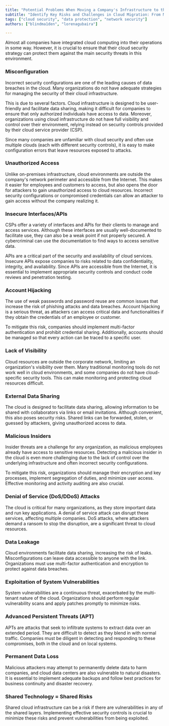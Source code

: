 ```yaml
---
title: "Potential Problems When Moving a Company's Infrastructure to the Cloud"
subtitle: "Identify Key Risks and Challenges in Cloud Migration: From Misconfigurations to Data Leaks and Insider Threats"
tags: ["cloud security", "data protection", "network security"]
authors: ["blindma1den", "lorenagubaira"]

---
```


Almost all companies have integrated cloud computing into their operations in some way. However, it is crucial to ensure that their cloud security strategy can protect them against the main security threats in this environment.

### Misconfiguration

Incorrect security configurations are one of the leading causes of data breaches in the cloud. Many organizations do not have adequate strategies for managing the security of their cloud infrastructure.

This is due to several factors. Cloud infrastructure is designed to be user-friendly and facilitate data sharing, making it difficult for companies to ensure that only authorized individuals have access to data. Moreover, organizations using cloud infrastructure do not have full visibility and control over their environment, relying instead on security controls provided by their cloud service provider (CSP).

Since many companies are unfamiliar with cloud security and often use multiple clouds (each with different security controls), it is easy to make configuration errors that leave resources exposed to attacks.

### Unauthorized Access

Unlike on-premises infrastructure, cloud environments are outside the company's network perimeter and accessible from the Internet. This makes it easier for employees and customers to access, but also opens the door for attackers to gain unauthorized access to cloud resources. Incorrect security configurations or compromised credentials can allow an attacker to gain access without the company realizing it.

### Insecure Interfaces/APIs

CSPs offer a variety of interfaces and APIs for their clients to manage and access services. Although these interfaces are usually well-documented to facilitate use, they can also be a weak point if not properly secured. A cybercriminal can use the documentation to find ways to access sensitive data.

APIs are a critical part of the security and availability of cloud services. Insecure APIs expose companies to risks related to data confidentiality, integrity, and availability. Since APIs are accessible from the Internet, it is essential to implement appropriate security controls and conduct code reviews and penetration testing.

### Account Hijacking

The use of weak passwords and password reuse are common issues that increase the risk of phishing attacks and data breaches. Account hijacking is a serious threat, as attackers can access critical data and functionalities if they obtain the credentials of an employee or customer.

To mitigate this risk, companies should implement multi-factor authentication and prohibit credential sharing. Additionally, accounts should be managed so that every action can be traced to a specific user.

### Lack of Visibility

Cloud resources are outside the corporate network, limiting an organization's visibility over them. Many traditional monitoring tools do not work well in cloud environments, and some companies do not have cloud-specific security tools. This can make monitoring and protecting cloud resources difficult.

### External Data Sharing

The cloud is designed to facilitate data sharing, allowing information to be shared with collaborators via links or email invitations. Although convenient, this also poses security risks. Shared links can be forwarded, stolen, or guessed by attackers, giving unauthorized access to data.

### Malicious Insiders

Insider threats are a challenge for any organization, as malicious employees already have access to sensitive resources. Detecting a malicious insider in the cloud is even more challenging due to the lack of control over the underlying infrastructure and often incorrect security configurations.

To mitigate this risk, organizations should manage their encryption and key processes, implement segregation of duties, and minimize user access. Effective monitoring and activity auditing are also crucial.

### Denial of Service (DoS/DDoS) Attacks

The cloud is critical for many organizations, as they store important data and run key applications. A denial of service attack can disrupt these services, affecting multiple companies. DoS attacks, where attackers demand a ransom to stop the disruption, are a significant threat to cloud resources.

### Data Leakage

Cloud environments facilitate data sharing, increasing the risk of leaks. Misconfigurations can leave data accessible to anyone with the link. Organizations must use multi-factor authentication and encryption to protect against data breaches.

### Exploitation of System Vulnerabilities

System vulnerabilities are a continuous threat, exacerbated by the multi-tenant nature of the cloud. Organizations should perform regular vulnerability scans and apply patches promptly to minimize risks.

### Advanced Persistent Threats (APT)

APTs are attacks that seek to infiltrate systems to extract data over an extended period. They are difficult to detect as they blend in with normal traffic. Companies must be diligent in detecting and responding to these compromises, both in the cloud and on local systems.

### Permanent Data Loss

Malicious attackers may attempt to permanently delete data to harm companies, and cloud data centers are also vulnerable to natural disasters. It is essential to implement adequate backups and follow best practices for business continuity and disaster recovery.

### Shared Technology = Shared Risks

Shared cloud infrastructure can be a risk if there are vulnerabilities in any of the shared layers. Implementing effective security controls is crucial to minimize these risks and prevent vulnerabilities from being exploited.
